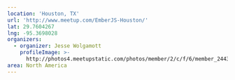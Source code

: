 ```yaml
---
location: 'Houston, TX'
url: 'http://www.meetup.com/EmberJS-Houston/'
lat: 29.7604267
lng: -95.3698028
organizers:
  - organizer: Jesse Wolgamott
    profileImage: >-
      http://photos4.meetupstatic.com/photos/member/2/c/f/6/member_244331510.jpeg
area: North America
---
```

